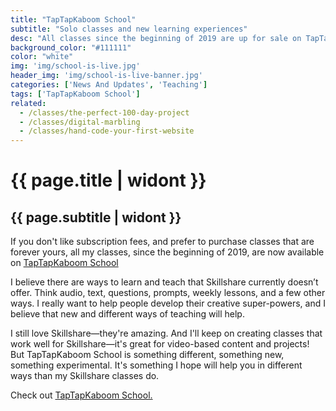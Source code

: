 ```yaml
---
title: "TapTapKaboom School"
subtitle: "Solo classes and new learning experiences"
desc: "All classes since the beginning of 2019 are up for sale on TapTapKaboom School. And there will be different types of learning content available in the future."
background_color: "#111111"
color: "white"
img: 'img/school-is-live.jpg'
header_img: 'img/school-is-live-banner.jpg'
categories: ['News And Updates', 'Teaching']
tags: ['TapTapKaboom School']
related:
  - /classes/the-perfect-100-day-project
  - /classes/digital-marbling
  - /classes/hand-code-your-first-website
---
```

# {{ page.title | widont }}
## {{ page.subtitle | widont }}

If you don't like subscription fees, and prefer to purchase classes that are forever yours, all my classes, since the beginning of 2019, are now available on [TapTapKaboom School](https://ttkb.me/school)

I believe there are ways to learn and teach that Skillshare currently doesn’t offer. Think audio, text, questions, prompts, weekly lessons, and a few other ways. I really want to help people develop their creative super-powers, and I believe that new and different ways of teaching will help.

I still love Skillshare—they're amazing. And I'll keep on creating classes that work well for Skillshare—it's great for video-based content and projects! But TapTapKaboom School is something different, something new, something experimental. It's something I hope will help you in different ways than my Skillshare classes do.

Check out [TapTapKaboom School.](https://ttkb.me/school)